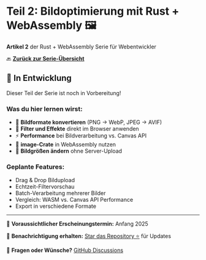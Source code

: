 # Teil 2: Bildoptimierung mit Rust + WebAssembly 🖼️

**Artikel 2** der Rust + WebAssembly Serie für Webentwickler

🔙 **[Zurück zur Serie-Übersicht](../README.md)**

## 🚧 In Entwicklung

Dieser Teil der Serie ist noch in Vorbereitung!

### Was du hier lernen wirst:

- 📸 **Bildformate konvertieren** (PNG → WebP, JPEG → AVIF)
- 🎨 **Filter und Effekte** direkt im Browser anwenden
- ⚡ **Performance** bei Bildverarbeitung vs. Canvas API
- 🔧 **image-Crate** in WebAssembly nutzen
- 📏 **Bildgrößen ändern** ohne Server-Upload

### Geplante Features:

- Drag & Drop Bildupload
- Echtzeit-Filtervorschau  
- Batch-Verarbeitung mehrerer Bilder
- Vergleich: WASM vs. Canvas API Performance
- Export in verschiedene Formate

---

📅 **Voraussichtlicher Erscheinungstermin:** Anfang 2025

📖 **Benachrichtigung erhalten:** [Star das Repository ⭐](https://github.com/casoon/wasm_intro) für Updates

💬 **Fragen oder Wünsche?** [GitHub Discussions](https://github.com/casoon/wasm_intro/discussions)